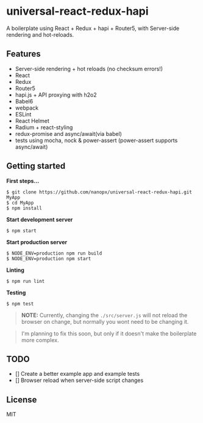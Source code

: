 # universal-react-redux-hapi
A boilerplate using React + Redux + hapi + Router5, with Server-side rendering and hot-reloads.

## Features
* Server-side rendering + hot reloads (no checksum errors!)
* React
* Redux
* Router5
* hapi.js + API proxying with h2o2
* Babel6
* webpack
* ESLint
* React Helmet
* Radium + react-styling
* redux-promise and async/await(via babel)
* tests using mocha, nock & power-assert (power-assert supports async/await)

## Getting started
**First steps...**
```
$ git clone https://github.com/nanopx/universal-react-redux-hapi.git MyApp
$ cd MyApp
$ npm install
```

**Start development server**
```
$ npm start
```

**Start production server**
```
$ NODE_ENV=production npm run build
$ NODE_ENV=production npm start
```

**Linting**
```
$ npm run lint
```

**Testing**
```
$ npm test
```

> **NOTE:** Currently, changing the `./src/server.js` will not reload the browser on change, but
normally you wont need to be changing it.

> I'm planning to fix this soon, but only if it doesn't make the boilerplate more complex.

## TODO
- [] Create a better example app and example tests
- [] Browser reload when server-side script changes

## License
MIT

